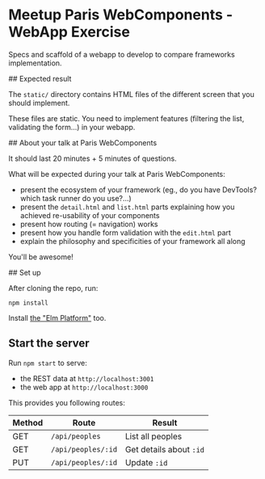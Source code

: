 # Meetup Paris WebComponents - WebApp Exercise

Specs and scaffold of a webapp to develop to compare frameworks implementation.

## Expected result

The `static/` directory contains HTML files of the different screen that you should implement.

These files are static. You need to implement features (filtering the list, validating the form…) in your webapp.

## About your talk at Paris WebComponents

It should last 20 minutes + 5 minutes of questions.

What will be expected during your talk at Paris WebComponents:

- present the ecosystem of your framework (eg., do you have DevTools? which task runner do you use?…)
- present the `detail.html` and `list.html` parts explaining how you achieved re-usability of your components
- present how routing (= navigation) works
- present how you handle form validation with the `edit.html` part
- explain the philosophy and specificities of your framework all along

You'll be awesome!

## Set up

After cloning the repo, run:

    npm install

Install [the "Elm Platform"](http://guide.elm-lang.org/get_started.html) too.

## Start the server

Run `npm start` to serve:

- the REST data at `http://localhost:3001`
- the web app at `http://localhost:3000`

This provides you following routes:

Method | Route              | Result
------ | ------------------ | ------
GET    | `/api/peoples`     | List all peoples
GET    | `/api/peoples/:id` | Get details about `:id`
PUT    | `/api/peoples/:id` | Update `:id`

